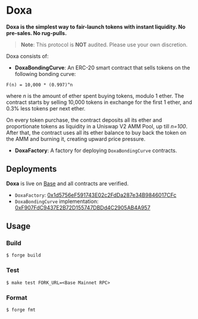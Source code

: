 # Doxa

**Doxa is the simplest way to fair-launch tokens with instant liquidity. No pre-sales. No rug-pulls.**

> **Note**: This protocol is **NOT** audited. Please use your own discretion.

Doxa consists of:

- **DoxaBondingCurve**: An ERC-20 smart contract that sells tokens on the following bonding curve:

```
F(n) = 10,000 * (0.997)^n
```

where _n_ is the amount of ether spent buying tokens, modulo 1 ether. The contract starts by selling 10,000 tokens in exchange for the first 1 ether, and 0.3% less tokens per next ether.

On every token purchase, the contract deposits all its ether and proportionate tokens as liquidity in a Uniswap V2 AMM Pool,
up till _n=100_. After that, the contract uses all its ether balance to buy back the token on the AMM and burning it, creating
upward price pressure.

- **DoxaFactory**: A factory for deploying `DoxaBondingCurve` contracts.

## Deployments

**Doxa** is live on [Base](https://basescan.org/) and all contracts are verified.

- `DoxaFactory`: [0x1d5756eF591743E02c2FdDa287e34B9846017CFc](https://basescan.org/address/0x1d5756eF591743E02c2FdDa287e34B9846017CFc)
- `DoxaBondingCurve` implementation: [0xF907FdC9437E2B72D155747DBDd4C2905AB4A957](https://basescan.org/address/0xF907FdC9437E2B72D155747DBDd4C2905AB4A957)

## Usage

### Build

```shell
$ forge build
```

### Test

```shell
$ make test FORK_URL=<Base Mainnet RPC>
```

### Format

```shell
$ forge fmt
```
